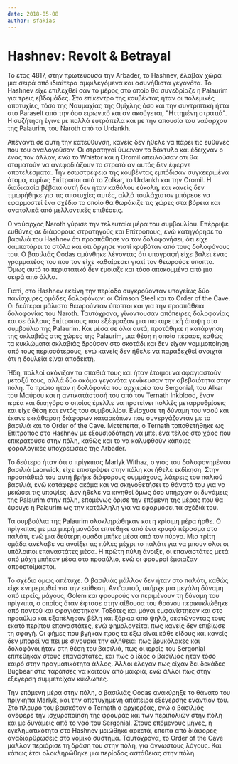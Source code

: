 ```yaml
---
date: 2018-05-08
author: sfakias
---
```

# Hashnev: Revolt & Betrayal

To έτος 4817, στην πρωτεύουσα την Arbader, το Hashnev, έλαβαν χώρα μια σειρά
από ιδιαίτερα αμφιλεγόμενα και ασυνήθιστα γεγονότα. To Hashnev είχε επιλεχθεί
σαν το μέρος στο οποίο  θα συνεδρίαζε η Palaurim για τρεις εβδομάδες. Στο
επίκεντρο της κουβέντας ήταν οι πολεμικές αποτυχίες, τόσο της Ναυμαχίας της
Ομίχλης όσο και την συντριπτική ήττα στο Paraselt από την όσο ειρωνικό και αν
ακούγεται, "Ηττημένη στρατιά". Η συζήτηση έγινε με πολλά ευτράπελα και με την
απουσία του ναύαρχου της Palaurim, του Naroth από το Urdankh.



Απέναντι σε αυτή την κατεύθυνση, κανείς δεν ήθελε να πάρει τις ευθύνες που του
αναλογούσαν. Οι στρατηγοί ύψωναν το δάκτυλο και έδειχναν ο ένας τον άλλον, ενώ
το Whistor και η Oromil απειλούσαν οτι θα σταματούν να ανεφοδιάζουν το στρατό
αν αυτός δεν έφερνε αποτελέσματα. Την εσωστρέφεια της κουβέντας εμπόδισαν
συγκεκριμένα άτομα, κυρίως Επίτροποι από το Zolkar, τo Urdankh και την Oromil.
Η διαδικασία βέβαια αυτή δεν ήταν καθόλου εύκολη, και κανείς δεν τιμωρήθηκε
για τις αποτυχίες αυτές, αλλά τουλάχιστον μπόρεσε να εφαρμοστεί ένα σχέδιο το
οποίο θα θωράκιζε τις χώρες στα βόρεια και ανατολικά από μελλοντικές
επιθέσεις.



Ο ναύαρχος Naroth γύρισε την τελευταία μέρα του συμβουλίου. Επέρριψε ευθύνες
σε διάφορους στρατηγούς και Επίτροπους, ενώ κατηγόρησε το βασιλιά του Hashnev
ότι προσπάθησε να τον δολοφονήσει, ότι είχε σαμποτάρει το στόλο και ότι άργησε
γιατί κρυβόταν από τους δολοφόνους του. Ο βασιλιάς Oodas αμύνθηκε λέγοντας ότι
υπογραφή είχε βάλει ένας γραμματέας του που τον είχε καθαίρεσει γιατί τον
θεωρούσε ύποπτο. Όμως αυτό το περιστατικό δεν έμοιαζε και τόσο αποκομμένο από
μια σειρά από άλλα.



Γιατί, στο Hashnev εκείνη την περίοδο συγκρούονταν υπογείως δύο πανίσχυρες
ομάδες δολοφόνων: οι Crimson Steel και το Order of the Cave. Οι δεύτεροι
μάλιστα θεωρούνταν ύποπτοι και για την προσπάθεια δολοφονίας του Naroth.
Ταυτόχρονα, γίνοντουσαν απόπειρες δολοφονίας και σε άλλους Επίτροπους που
εξέφραζαν μια πιο αιρετική άποψη στο συμβούλιο της Palaurim. Και μέσα σε όλα
αυτά, προτάθηκε η κατάργηση της σκλαβιάς στις χώρες της Palaurim, μια θέση η
οποία πέρασε, καθώς τα κυκλώματα σκλαβιάς δρούσαν στο σκοτάδι και δεν είχαν
νομιμοποίηση από τους περισσότερους, ενώ κανείς δεν ήθελε να παραδεχθεί
ανοιχτά ότι η δουλεία είναι αποδεκτή.



Ήδη, πολλοί ακόνιζαν τα σπαθιά τους και ήταν έτοιμοι να σφαγιαστούν μεταξύ
τους, αλλά δύο ακόμα γεγονότα γενίκευσαν την αβεβαιότητα στην πόλη. To πρώτο
ήταν η δολόφονία του αρχιερέα του Sergonial, του Alkar του Μαύρου και η
αντικατάστασή του από τον Ternath Inkblood, έναν ιερέα και δικηγόρο ο οποίος
έμελλε να προτείνει πολλές μεταρρυθμίσεις και είχε θέση και εντός του
συμβουλίου. Ενίσχυσε τη δύναμη του ναού και έκανε εκκάθαρση διάφορων
κατασκόπων που συνεργάζονταν με το βασιλιά και το Order of the Cave.
Μετέπειτα, ο Ternath τοποθετήθηκε ως Επίτροπος στο Hashnev με εξουσιοδότηση να
μπει ένα τέλος στο χάος που επικρατούσε στην πόλη, καθώς και το να καλυφθούν
κάποιες φορολογικές υποχρεώσεις της Arbader.



Το δεύτερο ήταν ότι ο πρίγκιπας Marlyk Withaz, ο γιος του δολοφονημένου
βασιλιά Laorwick, είχε επιστρέψει στην πόλη και ήθελε εκδίκηση. Στην
προσπάθειά του αυτή βρήκε διάφορους συμμάχους,  λάτρεις του παλιού βασιλιά,
ενώ κατάφερε ακόμα και να σκηνοθετήσει το θάνατό του για να μειώσει τις
υποψίες. Δεν ήθελε να κινηθεί όμως όσο υπήρχαν οι δυνάμεις της Palaurim στην
πόλη, επομένως όρισε την επόμενη της μέρας που θα έφευγε η Palaurim ως την
κατάλληλη για να εφαρμόσει τα σχέδιά του.



Τα συμβούλια της Palaurim ολοκληρώθηκαν και η κρίσιμη μέρα ήρθε. Ο πρίγκιπας
με μια μικρή μονάδα επιτέθηκε από ένα κρυφό πέρασμα στο παλάτι, ενώ μια
δεύτερη ομάδα μπήκε μέσα από τον πύργο. Μια τρίτη ομάδα ανέλαβε να ανοίξει τις
πύλες μέχρι το παλάτι για να μπουν όλοι οι υπόλοιποι επαναστάτες μέσα. Η πρώτη
πύλη άνοιξε, οι επαναστάτες μετά από μάχη μπήκαν μέσα στο προαύλιο, ενώ οι
φρουροί έμοιαζαν απροετοίμαστοι.



Το σχέδιο όμως απέτυχε. Ο βασιλιάς μάλλον δεν ήταν στο παλάτι, καθώς είχε
ενημερωθεί για την επίθεση. Αντ'αυτού, υπήρχε μια μεγάλη δύναμη από ιερείς,
μάγους, Golem και φρουρούς να περιμένουν τη δύναμη του πρίγκιπα, ο οποίος όταν
έφτασε στην αίθουσα του θρόνου περικυκλώθηκε από παντού και σφαγιάστηκαν.
Τοξότες και μάγοι εμφανίστηκαν και στο προαύλιο και εξαπέλησαν βέλη και ξόρκια
από ψηλά, σκοτώνοντας τους εκατό περίπου επαναστάτες, ενώ φημολογείται πως
κανείς δεν επιβίωσε τη σφαγή. Οι φήμες που βγήκαν προς τα έξω είναι κάθε
είδους και κανείς δεν μπορεί να πει με σιγουριά την αλήθεια: πως βρυκόλακες
και δολοφόνοι ήταν στη θέση του βασιλιά, πως οι ιερείς του Sergonial
επιτέθηκαν στους επαναστάτες, και πως ο ίδιος ο βασιλιάς ήταν τόσο καιρό στην
πραγματικότητα άλλος. Άλλοι έλεγαν πως είχαν δει δεκάδες Bugbear στις ταράτσες
να κοιτούν από μακριά, ενώ άλλοι πως στην εξέγερση συμμετείχαν κύκλωπες.



Την επόμενη μέρα στην πόλη, ο βασιλιάς Oodas ανακύρηξε το θάνατο του πρίγκηπα
Marlyk, και την  αποτυχημένη απόπειρα εξέγερσης εναντίον του. Στο πλευρό του
βρισκόταν ο Ternath ο αρχιερέας, ενώ ο βασιλιάς ανέφερε την ισχυροποίηση της
φρουράς και των περιπολιών στην πόλη και με δυνάμεις από το ναό του Sergonial.
Στους επόμενους μήνες, η εγκληματικότητα στο Hashnev μειώθηκε αρκετά, έπειτα
από διάφορες αναδιαρθρώσεις στο νομικό σύστημα. Ταυτόχρονα, το Order of the
Cave μάλλον περιόρισε τη δράση του στην πόλη, για άγνωστους λόγους. Και κάπως
έτσι ολοκληρώθηκε μια περίοδος αστάθειας στην πόλη.

